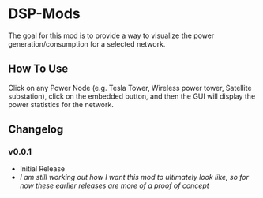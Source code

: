 # DSP-Mods
The goal for this mod is to provide a way to visualize the power generation/consumption for a selected network.

## How To Use
Click on any Power Node (e.g. Tesla Tower, Wireless power tower, Satellite substation), click on the embedded button, and then the GUI will display the power statistics for the network.

## Changelog

### v0.0.1
- Initial Release
- _I am still working out how I want this mod to ultimately look like, so for now these earlier releases are more of a proof of concept_
